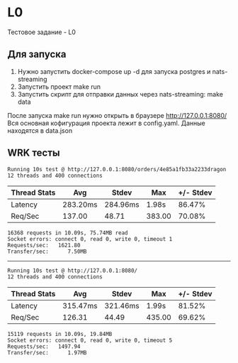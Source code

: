 # L0
Тестовое задание - L0  

## Для запуска  
1) Нужно запустить docker-compose up -d для запуска postgres и nats-streaming
2) Запустить проект make run
3) Запустить скрипт для отправки данных через nats-streaming: make data

После запуска make run нужно открыть в браузере http://127.0.0.1:8080/  
Вся основная кофигурация проекта лежит в config.yaml. Данные находятся в data.json

## WRK тесты
    Running 10s test @ http://127.0.0.1:8080/orders/4e85a1fb33a2233dragon  
    12 threads and 400 connections
|Thread Stats | Avg   | Stdev     | Max      | +/- Stdev|  
|-------------|-------|-----------|----------|----------|   
|Latency      | 283.20ms| 284.96ms   | 1.98s |  86.47% |
|Req/Sec     |137.00    |48.71   | 383.00   |70.08%   |
    16368 requests in 10.09s, 75.74MB read 
    Socket errors: connect 0, read 0, write 0, timeout 1
    Requests/sec:   1621.80  
    Transfer/sec:      7.50MB  
--------------------------------------------------------
    Running 10s test @ http://127.0.0.1:8080/
    12 threads and 400 connections
|Thread Stats   |Avg      |Stdev    | Max  | +/- Stdev|  
| ---------- | ---------| --------| -------| ---------|
|Latency   |315.47ms | 321.46ms |  1.99s  |  81.52% |
|Req/Sec  | 126.31   |  44.49  | 435.00   |  69.62% |
    15119 requests in 10.09s, 19.84MB
    Socket errors: connect 0, read 0, write 0, timeout 5  
    Requests/sec:   1497.94  
    Transfer/sec:      1.97MB  
